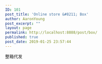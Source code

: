 ```yaml
---
ID: 101
post_title: 'Online store &#8211; Box'
author: AaronYoung
post_excerpt: ""
layout: page
permalink: http://localhost:8888/post/box/
published: true
post_date: 2019-01-25 23:57:44
---
```

<div id="pl-101"  class="panel-layout" ><div id="pg-101-0"  class="panel-grid panel-no-style"  data-style="{&quot;background_image_attachment&quot;:false,&quot;background_display&quot;:&quot;tile&quot;,&quot;cell_alignment&quot;:&quot;flex-start&quot;}"  data-ratio="1"  data-ratio-direction="right" ><div id="pgc-101-0-0"  class="panel-grid-cell"  data-weight="1" ><div id="panel-101-0-0-0" class="so-panel widget widget_sow-editor panel-first-child panel-last-child" data-index="0" data-style="{&quot;background_image_attachment&quot;:false,&quot;background_display&quot;:&quot;tile&quot;}" ><div class="so-widget-sow-editor so-widget-sow-editor-base">
<div class="siteorigin-widget-tinymce textwidget">
	整箱代发</div>
</div></div></div></div></div>